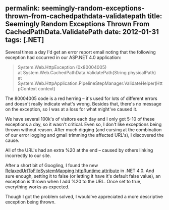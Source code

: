 permalink: seemingly-random-exceptions-thrown-from-cachedpathdata-validatepath
title: Seemingly Random Exceptions Thrown From CachedPathData.ValidatePath
date: 2012-01-31
tags: [.NET]
---
Several times a day I'd get an error report email noting that the following exception had occurred in our ASP.NET 4.0 application:

<!-- more -->

> System.Web.HttpException (0x80004005)  
> at System.Web.CachedPathData.ValidatePath(String physicalPath)  
> at System.Web.HttpApplication.PipelineStepManager.ValidateHelper(HttpContext context)

The 80004005 code is a red herring – it's used for lots of different errors and doesn't really indicate what's wrong. Besides that, there's no message on the exception, so I was at a loss for what might've caused it.

We have several 100k's of visitors each day and I only got 5-10 of these exceptions a day, so it wasn't critical. Even so, I don't like exceptions being thrown without reason. After much digging (and cursing at the combination of our error logging and gmail trimming the affected URL's), I discovered the cause.

All of the URL's had an extra %20 at the end – caused by others linking incorrectly to our site.

After a short bit of Googling, I found the new [RelaxedUrlToFileSystemMapping httpRuntime attribute](http://msdn.microsoft.com/en-us/library/system.web.configuration.httpruntimesection.relaxedurltofilesystemmapping.aspx) in .NET 4.0. And sure enough, setting it to false (or letting it have it's default false value), an exception is thrown when I add %20 to the URL. Once set to true, everything works as expected.

Though I got the problem solved, I would've appreciated a more descriptive exception being thrown.

